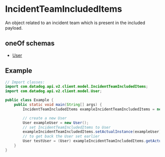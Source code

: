 # IncidentTeamIncludedItems

An object related to an incident team which is present in the included payload.

## oneOf schemas

- [User](User.md)

## Example

```java
// Import classes:
import com.datadog.api.v2.client.model.IncidentTeamIncludedItems;
import com.datadog.api.v2.client.model.User;

public class Example {
    public static void main(String[] args) {
        IncidentTeamIncludedItems exampleIncidentTeamIncludedItems = new IncidentTeamIncludedItems();

        // create a new User
        User exampleUser = new User();
        // set IncidentTeamIncludedItems to User
        exampleIncidentTeamIncludedItems.setActualInstance(exampleUser);
        // to get back the User set earlier
        User testUser = (User) exampleIncidentTeamIncludedItems.getActualInstance();
    }
}
```
